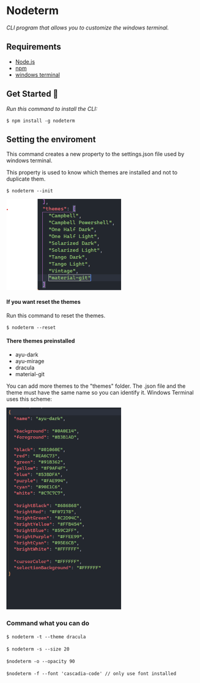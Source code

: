 # Nodeterm

_CLI program that allows you to customize the windows terminal._

## Requirements

- [Node.js](https://nodejs.org/en/)
- [npm](https://www.npmjs.com/)
- [windows terminal](https://apps.microsoft.com/store/detail/windows-terminal/9N0DX20HK701?hl=en-us&gl=US)

## Get Started 🚀

_Run this command to install the CLI:_

```
$ npm install -g nodeterm
```

## Setting the enviroment

This command creates a new property to the settings.json file used by windows terminal.

This property is used to know which themes are installed and not to duplicate them.

```
$ nodeterm --init
```

<img src="./resourses-md/theme.png" alt="property themes" width="300px">

#### If you want reset the themes

Run this command to reset the themes.

```
$ nodeterm --reset
```

#### There themes preinstalled

  - ayu-dark
  - ayu-mirage
  - dracula
  - material-git

You can add more themes to the "themes" folder. The .json file and the theme must have the same name so you can identify it. 
Windows Terminal uses this scheme: 

<img src="./resourses-md/scheme-themes.png" alt="property themes" width="300px">

### Command what you can do

``` 
$ nodeterm -t --theme dracula

$ nodeterm -s --size 20

$nodeterm -o --opacity 90

$nodeterm -f --font 'cascadia-code' // only use font installed
```


